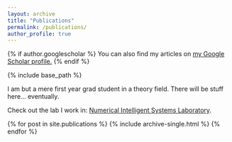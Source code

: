 ```yaml
---
layout: archive
title: "Publications"
permalink: /publications/
author_profile: true
---
```


{% if author.googlescholar %}
  You can also find my articles on <u><a href="{{author.googlescholar}}">my Google Scholar profile</a>.</u>
{% endif %}

{% include base_path %}

I am but a mere first year grad student in a theory field. There will be stuff here... eventually.

Check out the lab I work in: [Numerical Intelligent Systems Laboratory]("https://www.cs.montana.edu/sheppard/NISL/index.html").

{% for post in site.publications %}
  {% include archive-single.html %}
{% endfor %}
